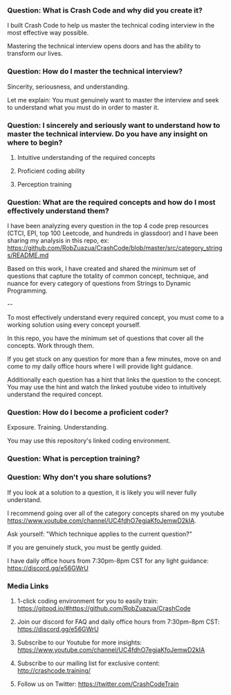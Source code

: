 ### Question: What is Crash Code and why did you create it?

I built Crash Code to help us master the technical coding interview in the most effective way possible.

Mastering the technical interview opens doors and has the ability to transform our lives.

### Question: How do I master the technical interview?

Sincerity, seriousness, and understanding. 

Let me explain: You must genuinely want to master the interview and seek to understand what you must do in order to master it.

### Question: I sincerely and seriously want to understand how to master the technical interview. Do you have any insight on where to begin?

1. Intuitive understanding of the required concepts

2. Proficient coding ability

3. Perception training 

### Question: What are the required concepts and how do I most effectively understand them?

I have been analyzing every question in the top 4 code prep resources (CTCI, EPI, top 100 Leetcode, and hundreds in glassdoor) and I have been sharing my analysis in this repo, ex: https://github.com/RobZuazua/CrashCode/blob/master/src/category_strings/README.md

Based on this work, I have created and shared the minimum set of questions that capture the totality of common concept, technique, and nuance for every category of questions from Strings to Dynamic Programming.

--

To most effectively understand every required concept, you must come to a working solution using every concept yourself.

In this repo, you have the minimum set of questions that cover all the concepts. Work through them.

If you get stuck on any question for more than a few minutes, move on and come to my daily office hours where I will provide light guidance. 

Additionally each question has a hint that links the question to the concept. You may use the hint and watch the linked youtube video to intuitively understand the required concept. 

### Question: How do I become a proficient coder?

Exposure. Training. Understanding.

You may use this repository's linked coding environment.

### Question: What is perception training?


### Question: Why don't you share solutions?

If you look at a solution to a question, it is likely you will never fully understand.

I recommend going over all of the category concepts shared on my youtube https://www.youtube.com/channel/UC4fdhO7egjaKfoJemwD2kIA.

Ask yourself: "Which technique applies to the current question?"

If you are genuinely stuck, you must be gently guided. 

I have daily office hours from 7:30pm-8pm CST for any light guidance: https://discord.gg/e56GWrU

### Media Links

1. 1-click coding environment for you to easily train: https://gitpod.io/#https://github.com/RobZuazua/CrashCode

2. Join our discord for FAQ and daily office hours from 7:30pm-8pm CST: https://discord.gg/e56GWrU

3. Subscribe to our Youtube for more insights: https://www.youtube.com/channel/UC4fdhO7egjaKfoJemwD2kIA

4. Subscribe to our mailing list for exclusive content: http://crashcode.training/

5. Follow us on Twitter: https://twitter.com/CrashCodeTrain
